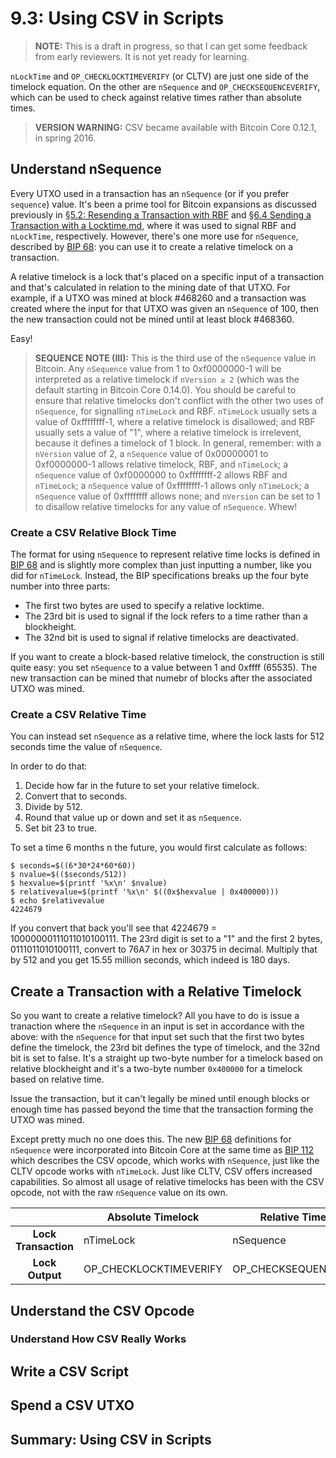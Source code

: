 # 9.3: Using CSV in Scripts

> **NOTE:** This is a draft in progress, so that I can get some feedback from early reviewers. It is not yet ready for learning.

`nLockTime` and `OP_CHECKLOCKTIMEVERIFY` (or CLTV) are just one side of the timelock equation. On the other are `nSequence` and `OP_CHECKSEQUENCEVERIFY`, which can be used to check against relative times rather than absolute times.

> **VERSION WARNING:** CSV became available with Bitcoin Core 0.12.1, in spring 2016.

## Understand nSequence

Every UTXO used in a transaction has an `nSequence` (or if you prefer `sequence`) value. It's been a prime tool for Bitcoin expansions as discussed previously in [§5.2: Resending a Transaction with RBF](5_2_Resending_a_Transaction_with_RBF.md) and [§6.4 Sending a Transaction with a Locktime.md](6_4_Sending_a_Transaction_with_a_Locktime.md), where it was used to signal RBF and `nLockTime`, respectively. However, there's one more use for `nSequence`, described by [BIP 68](https://github.com/bitcoin/bips/blob/master/bip-0068.mediawiki): you can use it to create a relative timelock on a transaction.

A relative timelock is a lock that's placed on a specific input of a transaction and that's calculated in relation to the mining date of that UTXO. For example, if a UTXO was mined at block #468260 and a transaction was created where the input for that UTXO was given an `nSequence` of 100, then the new transaction could not be mined until at least block #468360.

Easy!

> **SEQUENCE NOTE (III):** This is the third use of the `nSequence` value in Bitcoin. Any `nSequence` value from 1 to 0xf0000000-1 will be interpreted as a relative timelock if `nVersion ≥ 2` (which was the default starting in Bitcoin Core 0.14.0). You should be careful to ensure that relative timelocks don't conflict with the other two uses of `nSequence`, for signalling `nTimeLock` and RBF. `nTimeLock` usually sets a value of 0xffffffff-1, where a relative timelock is disallowed; and RBF usually sets a value of "1", where a relative timelock is irrelevent, because it defines a timelock of 1 block. In general, remember: with a `nVersion` value of 2, a `nSequence` value of 0x00000001 to 0xf0000000-1 allows relative timelock, RBF, and `nTimeLock`; a `nSequence` value of 0xf0000000 to 0xffffffff-2 allows RBF and `nTimeLock`; a `nSequence` value of 0xffffffff-1 allows only `nTimeLock`; a `nSequence` value of 0xffffffff allows none; and `nVersion` can be set to 1 to disallow relative timelocks for any value of `nSequence`. Whew!

### Create a CSV Relative Block Time

The format for using `nSequence` to represent relative time locks is defined in [BIP 68](https://github.com/bitcoin/bips/blob/master/bip-0068.mediawiki) and is slightly more complex than just inputting a number, like you did for `nTimeLock`. Instead, the BIP specifications breaks up the four byte number into three parts:

* The first two bytes are used to specify a relative locktime.
* The 23rd bit is used to signal if the lock refers to a time rather than a blockheight.
* The 32nd bit is used to signal if relative timelocks are deactivated.

If you want to create a block-based relative timelock, the construction is still quite easy: you set `nSequence` to a value between 1 and 0xffff (65535). The new transaction can be mined that numebr of blocks after the associated UTXO was mined.

### Create a CSV Relative Time

You can instead set `nSequence` as a relative time, where the lock lasts for 512 seconds time the value of `nSequence`.

In order to do that:

1. Decide how far in the future to set your relative timelock.
2. Convert that to seconds.
3. Divide by 512.
4. Round that value up or down and set it as `nSequence`.
5. Set bit 23 to true.

To set a time 6 months n the future, you would first calculate as follows:
```
$ seconds=$((6*30*24*60*60))
$ nvalue=$(($seconds/512))
$ hexvalue=$(printf '%x\n' $nvalue)
$ relativevalue=$(printf '%x\n' $((0x$hexvalue | 0x400000)))
$ echo $relativevalue
4224679
```
If you convert that back you'll see that 4224679 = 10000000111011010100111. The 23rd digit is set to a "1" and the first 2 bytes, 0111011010100111, convert to 76A7 in hex or 30375 in decimal. Multiply that by 512 and you get 15.55 million seconds, which indeed is 180 days.

## Create a Transaction with a Relative Timelock

So you want to create a relative timelock? All you have to do is issue a tranaction where the `nSequence` in an input is set in accordance with the above: with the `nSequence` for that input set such that the first two bytes define the timelock, the 23rd bit defines the type of timelock, and the 32nd bit is set to false. It's a straight up two-byte number for a timelock based on relative blockheight and it's a two-byte number `0x400000` for a timelock based on relative time.

Issue the transaction, but it can't legally be mined until enough blocks or enough time has passed beyond the time that the transaction forming the UTXO was mined.

Except pretty much no one does this. The new [BIP 68](https://github.com/bitcoin/bips/blob/master/bip-0068.mediawiki) definitions for `nSequence` were incorporated into Bitcoin Core at the same time as [BIP 112](https://github.com/bitcoin/bips/blob/master/bip-0112.mediawiki) which describes the CSV opcode, which works with `nSequence`, just like the CLTV opcode works with `nTimeLock`. Just like CLTV, CSV offers increased capabilities. So almost all usage of relative timelocks has been with the CSV opcode, not with the raw `nSequence` value on its own.

|                  | Absolute Timelock | Relative Timelock |
|:------------------:|-------------------|-------------------|
| **Lock Transaction** | nTimeLock         | nSequence         |
| **Lock Output**      | OP_CHECKLOCKTIMEVERIFY| OP_CHECKSEQUENCEVERIFY |

## Understand the CSV Opcode

### Understand How CSV Really Works

## Write a CSV Script

## Spend a CSV UTXO

## Summary: Using CSV in Scripts

